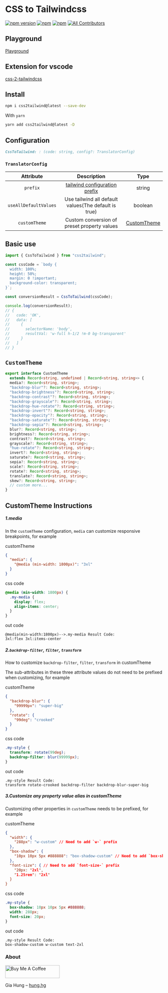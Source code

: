 # CSS to Tailwindcss

[![npm version](https://badge.fury.io/js/css2tailwind.svg)](https://badge.fury.io/js/css2tailwind) [![npm](https://img.shields.io/npm/dw/css2tailwind.svg?logo=npm)](https://www.npmjs.com/package/css2tailwind) [![npm](https://img.shields.io/bundlephobia/minzip/css2tailwind)](https://www.npmjs.com/package/css2tailwind)
[![All Contributors](https://img.shields.io/badge/all_contributors-1-orange.svg?style=flat-square)](#contributors-)


## Playground
[Playground](https://css2tailwind.vercel.app/css-to-tailwind)


## Extension for vscode
[css-2-tailwindcss](https://marketplace.visualstudio.com/items?itemName=hunghg255.css-2-tailwindcss&ssr=false#overview)

## Install

```bash
npm i css2tailwind@latest --save-dev
```

With `yarn`

```bash
yarn add css2tailwind@latest -D
```

## Configuration
```md
CssToTailwind: : (code: string, config?: TranslatorConfig)
```

### `TranslatorConfig`

|       Attribute       |                                    Description                                     |            Type             |
| :-------------------: | :--------------------------------------------------------------------------------: | :-------------------------: |
|       `prefix`        | [tailwind configuration prefix](https://tailwindcss.com/docs/configuration#prefix) |           string            |
| `useAllDefaultValues` |                Use tailwind all default values(The default is true)                |           boolean           |
|     `customTheme`     |                    Custom conversion of preset property values                     | [CustomTheme](#customtheme) |


## Basic use

```js
import { CssToTailwind } from "css2tailwind";

const cssCode = `body {
  width: 100%;
  height: 50%;
  margin: 0 !important;
  background-color: transparent;
}`;

const conversionResult = CssToTailwind(cssCode);

console.log(conversionResult);
// {
//   code: 'OK',
//   data: [
//     {
//       selectorName: 'body',
//       resultVal: 'w-full h-1/2 !m-0 bg-transparent'
//     }
//   ]
// }
```

## `CustomTheme`

```typescript
export interface CustomTheme
  extends Record<string, undefined | Record<string, string>> {
  media?: Record<string, string>;
  "backdrop-blur"?: Record<string, string>;
  "backdrop-brightness"?: Record<string, string>;
  "backdrop-contrast"?: Record<string, string>;
  "backdrop-grayscale"?: Record<string, string>;
  "backdrop-hue-rotate"?: Record<string, string>;
  "backdrop-invert"?: Record<string, string>;
  "backdrop-opacity"?: Record<string, string>;
  "backdrop-saturate"?: Record<string, string>;
  "backdrop-sepia"?: Record<string, string>;
  blur?: Record<string, string>;
  brightness?: Record<string, string>;
  contrast?: Record<string, string>;
  grayscale?: Record<string, string>;
  "hue-rotate"?: Record<string, string>;
  invert?: Record<string, string>;
  saturate?: Record<string, string>;
  sepia?: Record<string, string>;
  scale?: Record<string, string>;
  rotate?: Record<string, string>;
  translate?: Record<string, string>;
  skew?: Record<string, string>;
  // custom more...
}
```

## CustomTheme Instructions

##### 1.media

In the `customTheme` configuration, `media` can customize responsive breakpoints, for example

customTheme

```json
{
  "media": {
    "@media (min-width: 1800px)": "3xl"
  }
}
```

css code

```css
@media (min-width: 1800px) {
  .my-media {
    display: flex;
    align-items: center;
  }
}
```

out code

```text
@media(min-width:1800px)-->.my-media Result Code:
3xl:flex 3xl:items-center
```

##### 2.`backdrop-filter`, `filter`, `transform`

How to customize `backdrop-filter`, `filter`, `transform` in customTheme

The sub-attributes in these three attribute values do not need to be prefixed when customizing, for example

customTheme

```json
{
  "backdrop-blur": {
    "99999px": "super-big"
  },
  "rotate": {
    "99deg": "crooked"
  }
}
```

css code

```css
.my-style {
  transform: rotate(99deg);
  backdrop-filter: blur(99999px);
}
```

out code

```text
.my-style Result Code:
transform rotate-crooked backdrop-filter backdrop-blur-super-big
```

##### 3.Customize any property value alias in customTheme

Customizing other properties in `customTheme` needs to be prefixed, for example

customTheme

```json
{
  "width": {
    "288px": "w-custom" // Need to add `w-` prefix
  },
  "box-shadow": {
    "10px 10px 5px #888888": "box-shadow-custom" // Need to add `box-shadow-` prefix
  },
  "font-size": { // Need to add `font-size-` prefix
    "20px: "2xl",
    "1.25rem": "2xl"
  }
}
```

css code

```css
.my-style {
  box-shadow: 10px 10px 5px #888888;
  width: 288px;
  font-size: 20px;
}
```

out code

```text
.my-style Result Code:
box-shadow-custom w-custom text-2xl
```

### About

<a href="https://www.buymeacoffee.com/hunghg255" target="_blank"><img src="https://cdn.buymeacoffee.com/buttons/default-orange.png" alt="Buy Me A Coffee" height="41" width="174"></a>

Gia Hung – [hung.hg](https://hung.thedev.id)
